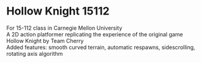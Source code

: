 # Hollow Knight 15112
For 15-112 class in Carnegie Mellon University     
A 2D action platformer replicating the experience of the original game Hollow Knight by Team Cherry     
Added features: smooth curved terrain, automatic respawns, sidescrolling, rotating axis algorithm
